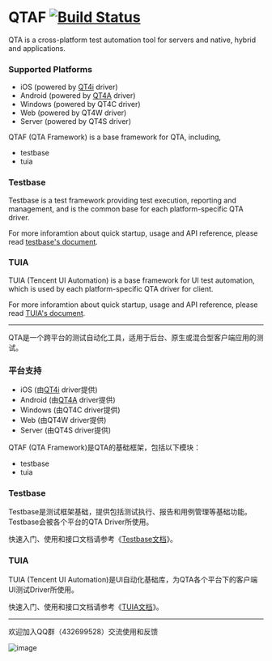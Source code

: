 # QTAF [![Build Status](https://travis-ci.org/Tencent/QTAF.svg?branch=master)](https://travis-ci.org/Tencent/QTAF)

QTA is a cross-platform test automation tool for servers and native, hybrid and applications.

### Supported Platforms

* iOS (powered by [QT4i](https://github.com/tencent/QT4i) driver)
* Android (powered by [QT4A](https://github.com/tencent/QT4A) driver)
* Windows (powered by QT4C driver)
* Web (powered by QT4W driver)
* Server (powered by QT4S driver)

QTAF (QTA Framework) is a base framework for QTA, including,

* testbase
* tuia

### Testbase

Testbase is a test framework providing test execution, reporting and management, and is the common base for each platform-specific QTA driver.

For more inforamtion about quick startup, usage and API reference, please read [testbase's document](http://qta-testbase.readthedocs.io/zh/latest/).


### TUIA

TUIA (Tencent UI Automation) is a base framework for UI test automation, which is used by each platform-specific QTA driver for client.

For more inforamtion about quick startup, usage and API reference, please read [TUIA's document](http://qta-tuia.readthedocs.io/zh/latest/).


------------------------------

QTA是一个跨平台的测试自动化工具，适用于后台、原生或混合型客户端应用的测试。

### 平台支持

* iOS (由[QT4i](https://github.com/tencent/QT4i) driver提供)
* Android (由[QT4A](https://github.com/tencent/QT4A) driver提供)
* Windows (由QT4C driver提供)
* Web (由QT4W driver提供)
* Server (由QT4S driver提供)


QTAF (QTA Framework)是QTA的基础框架，包括以下模块：

* testbase
* tuia

### Testbase

Testbase是测试框架基础，提供包括测试执行、报告和用例管理等基础功能。Testbase会被各个平台的QTA Driver所使用。

快速入门、使用和接口文档请参考《[Testbase文档](http://qta-testbase.readthedocs.io/zh/latest/)》。


### TUIA

TUIA (Tencent UI Automation)是UI自动化基础库，为QTA各个平台下的客户端UI测试Driver所使用。

快速入门、使用和接口文档请参考《[TUIA文档](http://qta-tuia.readthedocs.io/zh/latest/index.html)》。

------------------------------

欢迎加入QQ群（432699528）交流使用和反馈

![image](https://github.com/Tencent/QTAF/blob/master/docs/misc/qq_group.png)
